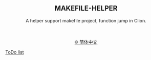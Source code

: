 <div align="center">

## MAKEFILE-HELPER

A helper support makefile project, function jump in Clion.
<br /><br />
<br />

[🌐 简体中文](README.zh-CN.md)
</div>

[ToDo list](./TODO.md)